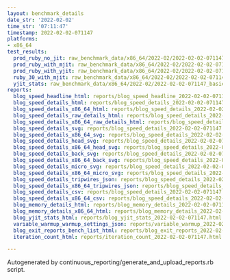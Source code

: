 ```yaml
---
layout: benchmark_details
date_str: '2022-02-02'
time_str: '07:11:47'
timestamp: 2022-02-02-071147
platforms:
- x86_64
test_results:
  prod_ruby_no_jit: raw_benchmark_data/x86_64/2022-02/2022-02-02-071147_basic_benchmark_prod_ruby_no_jit.json
  prod_ruby_with_mjit: raw_benchmark_data/x86_64/2022-02/2022-02-02-071147_basic_benchmark_prod_ruby_with_mjit.json
  prod_ruby_with_yjit: raw_benchmark_data/x86_64/2022-02/2022-02-02-071147_basic_benchmark_prod_ruby_with_yjit.json
  ruby_30_with_mjit: raw_benchmark_data/x86_64/2022-02/2022-02-02-071147_basic_benchmark_ruby_30_with_mjit.json
  yjit_stats: raw_benchmark_data/x86_64/2022-02/2022-02-02-071147_basic_benchmark_yjit_stats.json
reports:
  blog_speed_headline_html: reports/blog_speed_headline_2022-02-02-071147.html
  blog_speed_details_html: reports/blog_speed_details_2022-02-02-071147.html
  blog_speed_details_x86_64_html: reports/blog_speed_details_2022-02-02-071147.x86_64.html
  blog_speed_details_raw_details_html: reports/blog_speed_details_2022-02-02-071147.raw_details.html
  blog_speed_details_x86_64_raw_details_html: reports/blog_speed_details_2022-02-02-071147.x86_64.raw_details.html
  blog_speed_details_svg: reports/blog_speed_details_2022-02-02-071147.svg
  blog_speed_details_x86_64_svg: reports/blog_speed_details_2022-02-02-071147.x86_64.svg
  blog_speed_details_head_svg: reports/blog_speed_details_2022-02-02-071147.head.svg
  blog_speed_details_x86_64_head_svg: reports/blog_speed_details_2022-02-02-071147.x86_64.head.svg
  blog_speed_details_back_svg: reports/blog_speed_details_2022-02-02-071147.back.svg
  blog_speed_details_x86_64_back_svg: reports/blog_speed_details_2022-02-02-071147.x86_64.back.svg
  blog_speed_details_micro_svg: reports/blog_speed_details_2022-02-02-071147.micro.svg
  blog_speed_details_x86_64_micro_svg: reports/blog_speed_details_2022-02-02-071147.x86_64.micro.svg
  blog_speed_details_tripwires_json: reports/blog_speed_details_2022-02-02-071147.tripwires.json
  blog_speed_details_x86_64_tripwires_json: reports/blog_speed_details_2022-02-02-071147.x86_64.tripwires.json
  blog_speed_details_csv: reports/blog_speed_details_2022-02-02-071147.csv
  blog_speed_details_x86_64_csv: reports/blog_speed_details_2022-02-02-071147.x86_64.csv
  blog_memory_details_html: reports/blog_memory_details_2022-02-02-071147.html
  blog_memory_details_x86_64_html: reports/blog_memory_details_2022-02-02-071147.x86_64.html
  blog_yjit_stats_html: reports/blog_yjit_stats_2022-02-02-071147.html
  variable_warmup_warmup_settings_json: reports/variable_warmup_2022-02-02-071147.warmup_settings.json
  blog_exit_reports_bench_list_html: reports/blog_exit_reports_2022-02-02-071147.bench_list.html
  iteration_count_html: reports/iteration_count_2022-02-02-071147.html

---
```

Autogenerated by continuous_reporting/generate_and_upload_reports.rb script.
